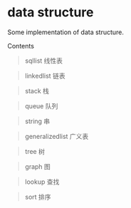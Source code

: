 data structure
=============

Some implementation of data structure. 

Contents

>sqllist 线性表

>linkedlist 链表

>stack 栈

>queue 队列

>string 串

>generalizedlist 广义表

>tree 树

>graph 图

>lookup 查找

>sort 排序
